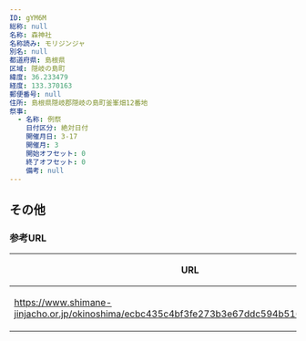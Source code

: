 ```yaml
---
ID: gYM6M
総称: null
名称: 森神社
名称読み: モリジンジャ
別名: null
都道府県: 島根県
区域: 隠岐の島町
緯度: 36.233479
経度: 133.370163
郵便番号: null
住所: 島根県隠岐郡隠岐の島町釜峯畑12番地
祭事:
  - 名称: 例祭
    日付区分: 絶対日付
    開催月日: 3-17
    開催月: 3
    開始オフセット: 0
    終了オフセット: 0
    備考: null
---
```


## その他

### 参考URL

| URL                                                                                         | 説明   |
| ------------------------------------------------------------------------------------------- | ------ |
| https://www.shimane-jinjacho.or.jp/okinoshima/ecbc435c4bf3fe273b3e67ddc594b5163611efd2.html | 神社庁 |
